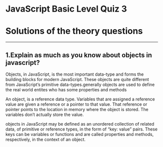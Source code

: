 # JavaScript Basic Level Quiz 3

# Solutions of the theory questions

---

## 1.Explain as much as you know about objects in javascript?

Objects, in JavaScript, is the most important data-type and forms the building blocks for modern JavaScript. These objects are quite different from JavaScript’s primitive data-types.generally objects are used to define the real world entites who has some properties and methods

An object, is a reference data type. Variables that are assigned a reference value are given a reference or a pointer to that value. That reference or pointer points to the location in memory where the object is stored. The variables don’t actually store the value.

objects in JavaScript may be defined as an unordered collection of related data, of primitive or reference types, in the form of “key: value” pairs. These keys can be variables or functions and are called properties and methods, respectively, in the context of an object.
